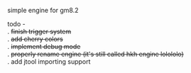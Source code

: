 simple engine for gm8.2

todo - \
 . ~~finish trigger system~~\
 . ~~add cherry colors~~\
 . ~~implement debug mode~~\
 . ~~properly rename engine (it's still called hkh engine lolololo)~~\
 . add jtool importing support
